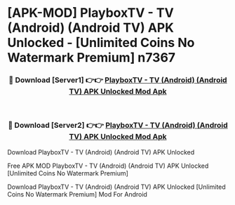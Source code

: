 # [APK-MOD] PlayboxTV - TV (Android) (Android TV) APK Unlocked - [Unlimited Coins No Watermark Premium] n7367



<div align="center">
<h3>🔴 Download [Server1] 👉👉 <a href="https://momento.my/?title=PlayboxTV_-_TV_(Android)_(Android_TV)_APK_Unlocked">PlayboxTV - TV (Android) (Android TV) APK Unlocked Mod Apk</a></h3><br>

<h3>🔴 Download [Server2] 👉👉 <a href="https://momento.my/?title=PlayboxTV_-_TV_(Android)_(Android_TV)_APK_Unlocked">PlayboxTV - TV (Android) (Android TV) APK Unlocked Mod Apk</a></h3>
</div>



Download PlayboxTV - TV (Android) (Android TV) APK Unlocked 

Free APK MOD PlayboxTV - TV (Android) (Android TV) APK Unlocked [Unlimited Coins No Watermark Premium]

Download PlayboxTV - TV (Android) (Android TV) APK Unlocked [Unlimited Coins No Watermark Premium] Mod For Android
